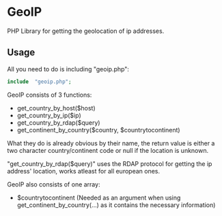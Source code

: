 # GeoIP
PHP Library for getting the geolocation of ip addresses.

## Usage
All you need to do is including "geoip.php":
```php
include  "geoip.php";
```
GeoIP consists of 3 functions:
* get_country_by_host($host)
* get_country_by_ip($ip)
* get_country_by_rdap($query)
* get_continent_by_country($country, $countrytocontinent)

What they do is already obvious by their name, the return value is either a two character country/continent code or null if the location is unknown.

"get_country_by_rdap($query)" uses the RDAP protocol for getting the ip address' location, works atleast for all european ones.

GeoIP also consists of one array:
* $countrytocontinent (Needed as an argument when using get_continent_by_country(...) as it contains the necessary information)
